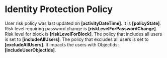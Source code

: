 <properties
	pageTitle="Identity Protection"
	description="Identity Protection"	
	articleId="IPC_UserRiskPolicy_DoesNotIncludeAllUsers_WithUsersIncluded"
	authors="idamsupport"
	ms.author="sridhara"
	selfHelpType="insight"	
	cloudEnvironments="public"
	ownershipId="AzureIdentity_IdentityProtection"
/>

# Identity Protection Policy

User risk policy was last updated on **<!--$activityDateTime-->[activityDateTime]<!--/$activityDateTime-->**. It is **<!--$policyState-->[policyState]<!--/$policyState-->**. Risk level requiring password change is **<!--$riskLevelForPasswordChange-->[riskLevelForPasswordChange]<!--/$riskLevelForPasswordChange-->**. Risk level for block is **<!--$riskLevelForBlock-->[riskLevelForBlock]<!--/$riskLevelForBlock-->**. The policy that includes all users is set to **<!--$includeAllUsers-->[includeAllUsers]<!--/$includeAllUsers-->**. The policy that excludes all users is set to **<!--$excludeAllUsers-->[excludeAllUsers]<!--/$excludeAllUsers-->**. It impacts the users with ObjectIds: **<!--$includeUserObjectIds-->[includeUserObjectIds]<!--/$includeUserObjectIds-->**.